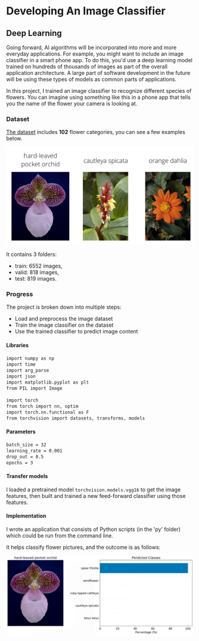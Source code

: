 # Developing An Image Classifier
## Deep Learning

Going forward, AI algorithms will be incorporated into more and more everyday applications. For example, you might want to include an image classifier in a smart phone app. To do this, you'd use a deep learning model trained on hundreds of thousands of images as part of the overall application architecture. A large part of software development in the future will be using these types of models as common parts of applications.

In this project, I trained an image classifier to recognize different species of flowers. You can imagine using something like this in a phone app that tells you the name of the flower your camera is looking at.


### Dataset
[The dataset](http://www.robots.ox.ac.uk/~vgg/data/flowers/102/index.html) includes **102** flower categories, you can see a few examples below.

![sample_img](https://github.com/yanglinjing/dsnd_p2_img_classifier/blob/master/assets/Flowers.png)

It contains 3 folders:
- train: 6552 images,
- valid: 818 images,
- test: 819 images.

### Progress
The project is broken down into multiple steps:

* Load and preprocess the image dataset
* Train the image classifier on the dataset
* Use the trained classifier to predict image content

#### Libraries
```
import numpy as np
import time
import arg_parse
import json
import matplotlib.pyplot as plt
from PIL import Image

import torch
from torch import nn, optim
import torch.nn.functional as F
from torchvision import datasets, transforms, models

```

#### Parameters
```
batch_size = 32
learning_rate = 0.001
drop_out = 0.5
epochs = 3
```
#### Transfer models
I loaded a pretrained model `torchvision.models.vgg16` to get the image features, then built and trained a new feed-forward classifier using those features.

#### Implementation
I wrote an application that consists of Python scripts (in the 'py' folder) which could be run from the command line.

It helps classify flower pictures, and the outcome is as follows:

![output](https://github.com/yanglinjing/dsnd_p2_img_classifier/blob/master/assets/output.png)
